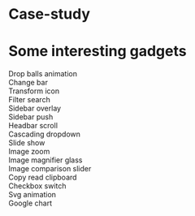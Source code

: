 # Case-study
<h1>Some interesting gadgets</h1>

Drop balls animation<br>
Change bar<br>
Transform icon<br>
Filter search<br>
Sidebar overlay<br>
Sidebar push<br>
Headbar scroll<br>
Cascading dropdown<br>
Slide show<br>
Image zoom<br>
Image magnifier glass<br>
Image comparison slider<br>
Copy read clipboard<br>
Checkbox switch<br>
Svg animation<br>
Google chart<br>
